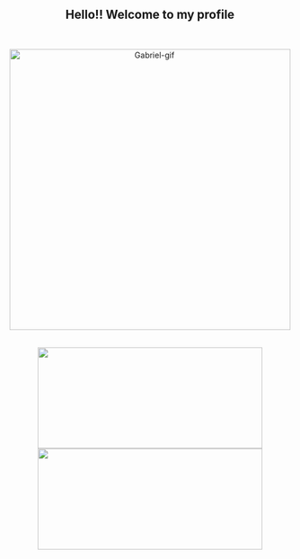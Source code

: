 <h2 align="center"> Hello!! Welcome to my profile</h2>
<br>
<p align="center">
 <img  alt="Gabriel-gif" width="500em" src="https://cdn.discordapp.com/attachments/478314088863105045/871882623771877416/github_gif.gif"> 
</p>
 <br>
 <div align="center">
   <a href="https://github.com/panppa">
      <img height="180em" width="400em" src="https://github-readme-stats.vercel.app/api?username=panppa&show_icons=false&theme=dracula&include_all_commits=true&count_private=true&border_color=ff6e96"/>
   </a>

   <a href="https://github.com/panppa">
      <img height="180em" width="400em" src="https://github-readme-stats.vercel.app/api/top-langs/?username=panppa&layout=compact&langs_count=7&theme=dracula&border_color=ff6e96"/>
   </a>
</div>
 
 
